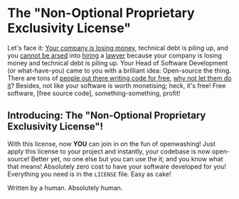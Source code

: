 # The "Non-Optional Proprietary Exclusivity License"
Let's face it: [Your company is losing money](https://github.com/WinampDesktop/winamp/issues/6#issuecomment-2374799784), technical debt is piling up, and you [cannot be arsed](https://github.com/WinampDesktop/winamp/issues/102#issuecomment-2374886922) into [hiring](https://github.com/WinampDesktop/winamp/issues/24) a [lawyer](https://github.com/WinampDesktop/winamp/issues/16#issuecomment-2372071281) because your company is losing money and technical debt is piling up. Your Head of Software Development (or what-have-you) came to you with a brilliant idea: Open-source the thing. There are tons of [people out there writing code for free](https://github.com/WinampDesktop/winamp/issues/6#issuecomment-2371719733), [why not let them do it](https://github.com/WinampDesktop/winamp/issues/6#issuecomment-2371714183)? Besides, not like your software is worth monetising; heck, it's free! Free software, [free source code], something-something, profit!

## Introducing:  The "Non-Optional Proprietary Exclusivity License"!

With this license, now **YOU** can join in on the fun of openwashing! Just apply this license to your project and instantly, your codebase is now open-source! Better yet, no one else but you can use the it; and you know what that means! Absolutely zero cost to have your software developed for you! Everything you need is in the `LICENSE` file. Easy as cake!

Written by a human. Absolutely human.
